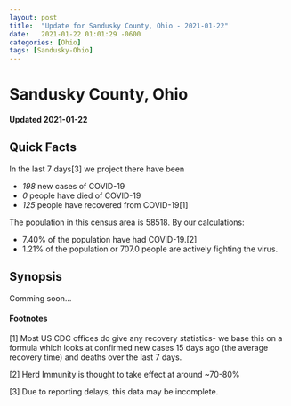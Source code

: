 ```yaml
---
layout: post
title:  "Update for Sandusky County, Ohio - 2021-01-22"
date:   2021-01-22 01:01:29 -0600
categories: [Ohio]
tags: [Sandusky-Ohio]
---
```


# Sandusky County, Ohio
#### Updated 2021-01-22

## Quick Facts

In the last 7 days[3] we project there have been
- *198* new cases of COVID-19
- *0* people have died of COVID-19
- *125* people have recovered from COVID-19[1]

The population in this census area is 58518. By our calculations:
- 7.40% of the population have had COVID-19.[2]
- 1.21% of the population or 707.0 people are actively fighting the virus.

## Synopsis

Comming soon...


#### Footnotes

[1] Most US CDC offices do give any recovery statistics- we base this on a formula which looks at confirmed new cases
15 days ago (the average recovery time) and deaths over the last 7 days.

[2] Herd Immunity is thought to take effect at around ~70-80%

[3] Due to reporting delays, this data may be incomplete.
 
    